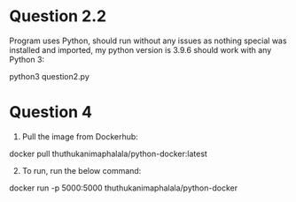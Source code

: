 
Question 2.2
==========
Program uses Python, should run without any issues as nothing special  was installed and imported, my python version is 3.9.6 should work with any Python 3:

python3 question2.py

Question 4
=========

1. Pull the image from Dockerhub:

docker pull thuthukanimaphalala/python-docker:latest

2. To run, run the below command:

docker run -p 5000:5000 thuthukanimaphalala/python-docker